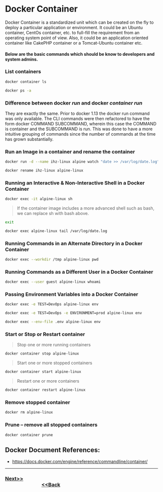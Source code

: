# Docker Container

Docker Container is a standardized unit which can be created on the fly to deploy a particular application or environment. It could be an Ubuntu container, CentOs container, etc. to full-fill the requirement from an operating system point of view. Also, it could be an application oriented container like CakePHP container or a Tomcat-Ubuntu container etc.

#### Below are the basic commands which should be know to developers and system admins.

### List containers
```bash
docker container ls
```
```bash
docker ps -a
```
### Difference between docker *run* and docker *container run*
They are exactly the same. Prior to docker 1.13 the docker run command was only available. The CLI commands were then refactored to have the form docker COMMAND SUBCOMMAND, wherein this case the COMMAND is container and the SUBCOMMAND is run. This was done to have a more intuitive grouping of commands since the number of commands at the time has grown substantially.

### Run an Image in a container and rename the container
```bash
docker run -d --name ihz-linux alpine watch "date >> /var/log/date.log"
```
```bash
docker rename ihz-linux alpine-linux
```
### Running an Interactive & Non-Interactive Shell in a Docker Container
```bash
docker exec -it alpine-linux sh
```
> If the container image includes a more advanced shell such as bash, we can replace sh with bash above.
```bash
exit
```
```bash
docker exec alpine-linux tail /var/log/date.log
```
### Running Commands in an Alternate Directory in a Docker Container
```bash
docker exec --workdir /tmp alpine-linux pwd
```
### Running Commands as a Different User in a Docker Container
```bash
docker exec --user guest alpine-linux whoami
```

### Passing Environment Variables into a Docker Container
```bash
docker exec -e TEST=DevOps alpine-linux env
```
```bash  
docker exec -e TEST=DevOps -e ENVIRONMENT=prod alpine-linux env
```
```bash
docker exec --env-file .env alpine-linux env
``` 

### Start or Stop or Restart container
> Stop one or more running containers
```bash
docker container stop alpine-linux
```
> Start one or more stopped containers
```bash
docker container start alpine-linux
```
> Restart one or more containers
```bash
docker container restart alpine-linux
```

### Remove stopped container
```bash
docker rm alpine-linux
```
### Prune – remove all stopped containers
```bash
docker container prune 
```
## Docker Document References:
-   <https://docs.docker.com/engine/reference/commandline/container/>

---

### [Next>>](https://github.com/ihorizonsr/docker-basics/tree/main/run-cmd-epoint) &nbsp; &nbsp; &nbsp; &nbsp; &nbsp; &nbsp; &nbsp; &nbsp; &nbsp; &nbsp; &nbsp; &nbsp; &nbsp; &nbsp; &nbsp; &nbsp; &nbsp; &nbsp; &nbsp; &nbsp; &nbsp; &nbsp; &nbsp; &nbsp; &nbsp; &nbsp; &nbsp; &nbsp; &nbsp; &nbsp; &nbsp; &nbsp; &nbsp; &nbsp; &nbsp; &nbsp; &nbsp; &nbsp; &nbsp; &nbsp; &nbsp; &nbsp; &nbsp; &nbsp; &nbsp; &nbsp; &nbsp; &nbsp; &nbsp; &nbsp; &nbsp; &nbsp; &nbsp; &nbsp; &nbsp; &nbsp; &nbsp; &nbsp; &nbsp; &nbsp; &nbsp; &nbsp; &nbsp; &nbsp; &nbsp; &nbsp; &nbsp; &nbsp; &nbsp; &nbsp; &nbsp; &nbsp; &nbsp;[<<Back](https://github.com/ihorizonsr/docker-basics/tree/main/docker-image)
